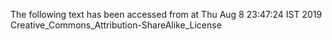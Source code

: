 The following text has been accessed from at Thu Aug 8 23:47:24 IST 2019
Creative_Commons_Attribution-ShareAlike_License
